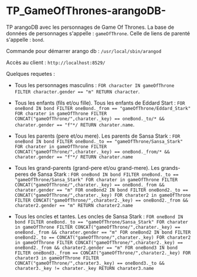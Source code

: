# TP_GameOfThrones-arangoDB-
TP arangoDB avec les personnages de Game Of Thrones. La base de données de personnages s'appelle : `gameOfThrone`. Celle de liens de parenté s'appelle : `bond`.

Commande pour démarrer arango db : `/usr/local/sbin/arangod`

Accès au client : `http://localhost:8529/`

Quelques requetes :

* Tous les personnages masculins : `FOR character IN gameOfThrone
  FILTER character.gender == "m"
  RETURN character`.

* Tous les enfants (fils et/ou fille). Tous les enfants de Eddard Start : `FOR oneBond IN bond
  FILTER oneBond._from == "gameOfThrone/Eddard_Stark"
  FOR charater in gameOfThrone
    FILTER CONCAT("gameOfThrone/",charater._key) == oneBond._to/* && charater.gender == "f"*/
    RETURN charater.name`.

* Tous les parents (pere et/ou mere). Les parents de Sansa Stark : `FOR oneBond IN bond
  FILTER oneBond._to == "gameOfThrone/Sansa_Stark"
  FOR charater in gameOfThrone
    FILTER CONCAT("gameOfThrone/",charater._key) == oneBond._from/* && charater.gender == "f"*/
    RETURN charater.name`

* Tous les grand-parents (grand-pere et/ou grand-mere). Les grands-peres de Sansa Stark : `FOR oneBond IN bond
  FILTER oneBond._to == "gameOfThrone/Sansa_Stark"
  FOR charater in gameOfThrone
    FILTER CONCAT("gameOfThrone/",charater._key) == oneBond._from && charater.gender == "m"
    FOR oneBond2 IN bond
      FILTER oneBond2._to == CONCAT("gameOfThrone/",charater._key)
      FOR charater2 in gameOfThrone
        FILTER CONCAT("gameOfThrone/",charater2._key) == oneBond2._from && charater2.gender == "m"
        RETURN charater2.name`

* Tous les oncles et tantes. Les oncles de Sansa Stark : `FOR oneBond IN bond
  FILTER oneBond._to == "gameOfThrone/Sansa_Stark"
  FOR charater in gameOfThrone
    FILTER CONCAT("gameOfThrone/",charater._key) == oneBond._from && charater.gender == "m"
    FOR oneBond2 IN bond
      FILTER oneBond2._to == CONCAT("gameOfThrone/",charater._key)
      FOR charater2 in gameOfThrone
        FILTER CONCAT("gameOfThrone/",charater2._key) == oneBond2._from && charater2.gender == "m"
        FOR oneBond3 IN bond
          FILTER oneBond3._from == CONCAT("gameOfThrone/",charater2._key)
          FOR charater3 in gameOfThrone
            FILTER CONCAT("gameOfThrone/",charater3._key) == oneBond3._to && charater3._key != charater._key
            RETURN charater3.name`

